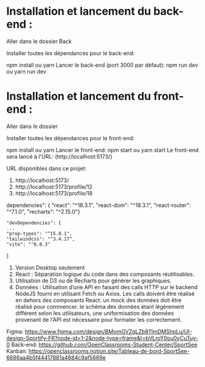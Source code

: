 # Installation et lancement du back-end :
Aller dans le dossier Back

Installer toutes les dépendances pour le back-end:

npm install ou yarn
Lancer le back-end (port 3000 par défaut):
npm run dev ou yarn run dev

# Installation et lancement du front-end :
Aller dans le dossier

Installer toutes les dépendances pour le front-end:

npm install ou yarn
Lancer le front-end:
npm start ou yarn start
Le front-end sera lancé à l'URL: (http://localhost:5173/)

URL disponibles dans ce projet:

1. http://localhost:5173/
2. http://localhost:5173/profile/12
3. http://localhost:5173/profile/18

dependencies": {
    "react": "^18.3.1",
    "react-dom": "^18.3.1",
    "react-router": "^7.1.0",
    "recharts": "^2.15.0"}

    "devDependencies": {
    ...
    "prop-types": "^15.8.1",
    "tailwindcss": "^3.4.17",
    "vite": "^6.0.3"
  }

1. Version Desktop seulement
2. React : Séparation logique du code dans des composants réutilisables.
3. Utilisation de D3 ou de Recharts pour générer les graphiques.
4. Données : Utilisation d’une API en faisant des calls HTTP sur le backend NodeJS fourni en utilisant Fetch ou Axios.
Les calls doivent être réalisé en dehors des composants React.
un mock des données doit être réalisé pour commencer.
le schéma des données étant légèrement différent selon les utilisateurs, une uniformisation des données provenant de l'API est nécessaire pour formater les correctement.

Figma: https://www.figma.com/design/BMomGVZqLZb811mDMShpLu/UI-design-Sportify-FR?node-id=1-2&node-type=frame&t=bVLroY0ou0vCuTuy-0
Back-end: https://github.com/OpenClassrooms-Student-Center/SportSee
Kanban: https://openclassrooms.notion.site/Tableau-de-bord-SportSee-6686aa4b5f44417881a4884c9af5669e


